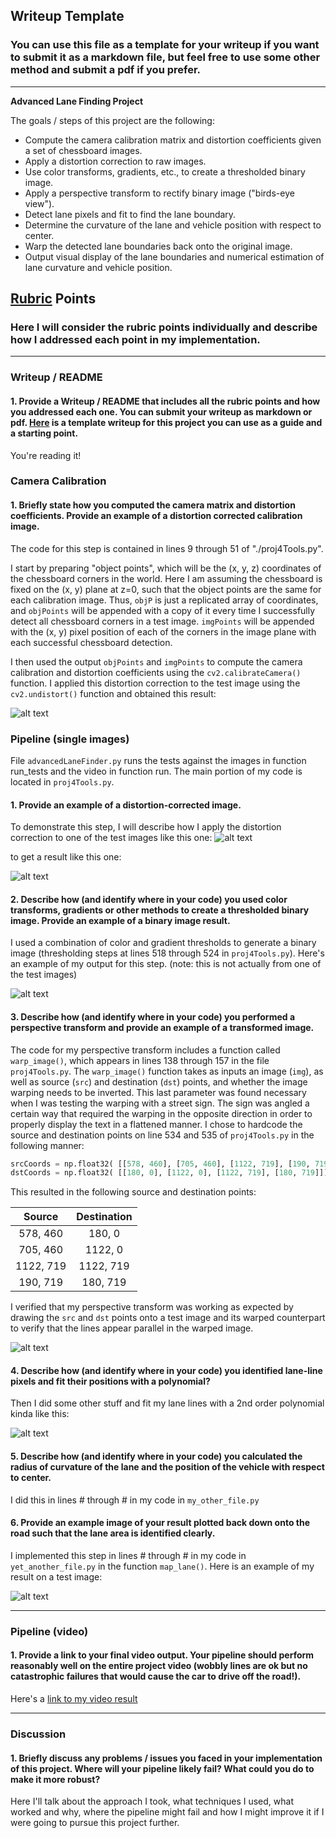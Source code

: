 ## Writeup Template

### You can use this file as a template for your writeup if you want to submit it as a markdown file, but feel free to use some other method and submit a pdf if you prefer.

---

**Advanced Lane Finding Project**

The goals / steps of this project are the following:

* Compute the camera calibration matrix and distortion coefficients given a set of chessboard images.
* Apply a distortion correction to raw images.
* Use color transforms, gradients, etc., to create a thresholded binary image.
* Apply a perspective transform to rectify binary image ("birds-eye view").
* Detect lane pixels and fit to find the lane boundary.
* Determine the curvature of the lane and vehicle position with respect to center.
* Warp the detected lane boundaries back onto the original image.
* Output visual display of the lane boundaries and numerical estimation of lane curvature and vehicle position.

[//]: # (Image References)

[image1]: ./images/undistortedChessboard.png "Undistorted"
[image2]: ./images/Straight_lines1.jpg "Road Transformed"
[image3]: ./images/undistortedStraight_lines1.png "Binary Example"
[image4]: ./images/thresholdstraight_lines1.png "Threshold Example"
[image5]: ./images/warpedstraight_lines1.jpng "Warp Example"
[image5]: ./examples/color_fit_lines.jpg "Fit Visual"
[image6]: ./examples/example_output.jpg "Output"
[video1]: ./result.mp4 "Video"

## [Rubric](https://review.udacity.com/#!/rubrics/571/view) Points

### Here I will consider the rubric points individually and describe how I addressed each point in my implementation.  

---

### Writeup / README

#### 1. Provide a Writeup / README that includes all the rubric points and how you addressed each one.  You can submit your writeup as markdown or pdf.  [Here](https://github.com/udacity/CarND-Advanced-Lane-Lines/blob/master/writeup_template.md) is a template writeup for this project you can use as a guide and a starting point.  

You're reading it!

### Camera Calibration

#### 1. Briefly state how you computed the camera matrix and distortion coefficients. Provide an example of a distortion corrected calibration image.

The code for this step is contained in lines 9 through 51 of "./proj4Tools.py".

I start by preparing "object points", which will be the (x, y, z) coordinates of the chessboard corners in the world. Here I am assuming the chessboard is fixed on the (x, y) plane at z=0, such that the object points are the same for each calibration image.  Thus, `objP` is just a replicated array of coordinates, and `objPoints` will be appended with a copy of it every time I successfully detect all chessboard corners in a test image.  `imgPoints` will be appended with the (x, y) pixel position of each of the corners in the image plane with each successful chessboard detection.  

I then used the output `objPoints` and `imgPoints` to compute the camera calibration and distortion coefficients using the `cv2.calibrateCamera()` function.  I applied this distortion correction to the test image using the `cv2.undistort()` function and obtained this result: 

![alt text][image1]

### Pipeline (single images)

File `advancedLaneFinder.py` runs the tests against the images in function run_tests and the video in function run.  The main portion of my code is located in `proj4Tools.py`.

#### 1. Provide an example of a distortion-corrected image.

To demonstrate this step, I will describe how I apply the distortion correction to one of the test images like this one:
![alt text][image2]

to get a result like this one:

![alt text][image3]

#### 2. Describe how (and identify where in your code) you used color transforms, gradients or other methods to create a thresholded binary image.  Provide an example of a binary image result.

I used a combination of color and gradient thresholds to generate a binary image (thresholding steps at lines 518 through 524 in `proj4Tools.py`).  Here's an example of my output for this step.  (note: this is not actually from one of the test images)

![alt text][image4]

#### 3. Describe how (and identify where in your code) you performed a perspective transform and provide an example of a transformed image.

The code for my perspective transform includes a function called `warp_image()`, which appears in lines 138 through 157 in the file `proj4Tools.py`.  The `warp_image()` function takes as inputs an image (`img`), as well as source (`src`) and destination (`dst`) points, and whether the image warping needs to be inverted.  This last parameter was found necessary when I was testing the warping with a street sign.  The sign was angled a certain way that required the warping in the opposite direction in order to properly display the text in a flattened manner. I chose to hardcode the source and destination points on line 534 and 535 of `proj4Tools.py` in the following manner:

```python
srcCoords = np.float32( [[578, 460], [705, 460], [1122, 719], [190, 719]])
dstCoords = np.float32( [[180, 0], [1122, 0], [1122, 719], [180, 719]])
```

This resulted in the following source and destination points:

| Source        | Destination   | 
|:-------------:|:-------------:| 
| 578, 460      | 180, 0        | 
| 705, 460      | 1122, 0      |
| 1122, 719     | 1122, 719      |
| 190, 719      | 180, 719        |

I verified that my perspective transform was working as expected by drawing the `src` and `dst` points onto a test image and its warped counterpart to verify that the lines appear parallel in the warped image.

![alt text][image4]

#### 4. Describe how (and identify where in your code) you identified lane-line pixels and fit their positions with a polynomial?

Then I did some other stuff and fit my lane lines with a 2nd order polynomial kinda like this:

![alt text][image5]

#### 5. Describe how (and identify where in your code) you calculated the radius of curvature of the lane and the position of the vehicle with respect to center.

I did this in lines # through # in my code in `my_other_file.py`

#### 6. Provide an example image of your result plotted back down onto the road such that the lane area is identified clearly.

I implemented this step in lines # through # in my code in `yet_another_file.py` in the function `map_lane()`.  Here is an example of my result on a test image:

![alt text][image6]

---

### Pipeline (video)

#### 1. Provide a link to your final video output.  Your pipeline should perform reasonably well on the entire project video (wobbly lines are ok but no catastrophic failures that would cause the car to drive off the road!).

Here's a [link to my video result](./project_video.mp4)

---

### Discussion

#### 1. Briefly discuss any problems / issues you faced in your implementation of this project.  Where will your pipeline likely fail?  What could you do to make it more robust?

Here I'll talk about the approach I took, what techniques I used, what worked and why, where the pipeline might fail and how I might improve it if I were going to pursue this project further.  
